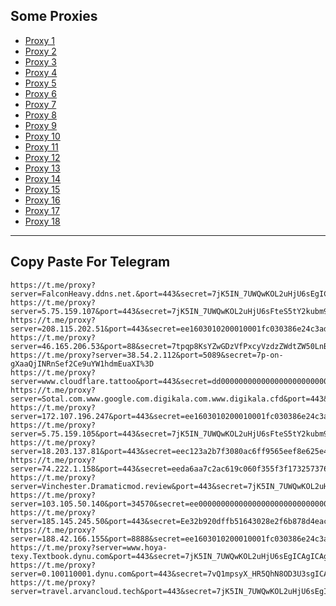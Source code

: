 Some Proxies
---
- [Proxy 1](https://t.me/proxy?server=FalconHeavy.ddns.net.&port=443&secret=7jK5IN_7UWQwKOL2uHjU6sEgICAgICAgICAgICAgICA)
- [Proxy 2](https://t.me/proxy?server=5.75.159.107&port=443&secret=7jK5IN_7UWQwKOL2uHjU6sFteS5tY2kubm9yd2F5)
- [Proxy 3](https://t.me/proxy?server=208.115.202.51&port=443&secret=ee1603010200010001fc030386e24c3add6170706c652e636f6d)
- [Proxy 4](https://t.me/proxy?server=46.165.206.53&port=88&secret=7tpqp8KsYZwGDzVfPxcyVzdzZWdtZW50LnByb2QuYmlkci5pbw)
- [Proxy 5](https://t.me/proxy?server=38.54.2.112&port=5089&secret=7p-on-gXaaQjINRnSef2Ce9uYW1hdmEuaXI%3D)
- [Proxy 6](https://t.me/proxy?server=www.cloudflare.tattoo&port=443&secret=dd00000000000000000000000000000000)
- [Proxy 7](https://t.me/proxy?server=Sotal.com.www.google.com.digikala.com.www.digikala.cfd&port=443&secret=7jK5IN_7UWQwKOL2uHjU6sF3d3cuZ29vZ2xlLnNob3A)
- [Proxy 8](https://t.me/proxy?server=172.107.196.247&port=443&secret=ee1603010200010001fc030386e24c3add2068616a6920)
- [Proxy 9](https://t.me/proxy?server=5.75.159.105&port=443&secret=7jK5IN_7UWQwKOL2uHjU6sFteS5tY2kubm9yd2F5)
- [Proxy 10](https://t.me/proxy?server=18.203.137.81&port=443&secret=eec123a2b7f3080ac6ff9565eef8e625e47777772e6265796f7572776e2e636f2e756b)
- [Proxy 11](https://t.me/proxy?server=74.222.1.158&port=443&secret=eeda6aa7c2ac619c060f355f3f1732573764756f6c696e676f2e636f6d)
- [Proxy 12](https://t.me/proxy?server=Vinchester.Dramaticmod.review&port=443&secret=7jK5IN_7UWQwKOL2uHjU6sF3d3cuZ29vZ2xlLnNob3A)
- [Proxy 13](https://t.me/proxy?server=103.105.50.140&port=34570&secret=ee000000000000000000000000000000006d79736f6e2e64756f6c696e676f2e636f6d)
- [Proxy 14](https://t.me/proxy?server=185.145.245.50&port=443&secret=Ee32b920dffb51643028e2f6b878d4eac16d61696c2e676f6f6c652e746f6b686d65)
- [Proxy 15](https://t.me/proxy?server=188.42.166.155&port=8888&secret=ee1603010200010001fc030386e24c3add206972616e20)
- [Proxy 16](https://t.me/proxy?server=www.hoya-texy.Textbook.dynu.com&port=443&secret=7jK5IN_7UWQwKOL2uHjU6sEgICAgICAgICAgICAgICA)
- [Proxy 17](https://t.me/proxy?server=0.100110001.dynu.com&port=443&secret=7vQ1mpsyX_HR5QhN8OD3U3sgICAgICAgICAgICAgICA)
- [Proxy 18](https://t.me/proxy?server=travel.arvancloud.tech&port=443&secret=7jK5IN_7UWQwKOL2uHjU6sEgICAgICAgICAgICAgICA)
---
Copy Paste For Telegram
---
```
https://t.me/proxy?server=FalconHeavy.ddns.net.&port=443&secret=7jK5IN_7UWQwKOL2uHjU6sEgICAgICAgICAgICAgICA
https://t.me/proxy?server=5.75.159.107&port=443&secret=7jK5IN_7UWQwKOL2uHjU6sFteS5tY2kubm9yd2F5
https://t.me/proxy?server=208.115.202.51&port=443&secret=ee1603010200010001fc030386e24c3add6170706c652e636f6d
https://t.me/proxy?server=46.165.206.53&port=88&secret=7tpqp8KsYZwGDzVfPxcyVzdzZWdtZW50LnByb2QuYmlkci5pbw
https://t.me/proxy?server=38.54.2.112&port=5089&secret=7p-on-gXaaQjINRnSef2Ce9uYW1hdmEuaXI%3D
https://t.me/proxy?server=www.cloudflare.tattoo&port=443&secret=dd00000000000000000000000000000000
https://t.me/proxy?server=Sotal.com.www.google.com.digikala.com.www.digikala.cfd&port=443&secret=7jK5IN_7UWQwKOL2uHjU6sF3d3cuZ29vZ2xlLnNob3A
https://t.me/proxy?server=172.107.196.247&port=443&secret=ee1603010200010001fc030386e24c3add2068616a6920
https://t.me/proxy?server=5.75.159.105&port=443&secret=7jK5IN_7UWQwKOL2uHjU6sFteS5tY2kubm9yd2F5
https://t.me/proxy?server=18.203.137.81&port=443&secret=eec123a2b7f3080ac6ff9565eef8e625e47777772e6265796f7572776e2e636f2e756b
https://t.me/proxy?server=74.222.1.158&port=443&secret=eeda6aa7c2ac619c060f355f3f1732573764756f6c696e676f2e636f6d
https://t.me/proxy?server=Vinchester.Dramaticmod.review&port=443&secret=7jK5IN_7UWQwKOL2uHjU6sF3d3cuZ29vZ2xlLnNob3A
https://t.me/proxy?server=103.105.50.140&port=34570&secret=ee000000000000000000000000000000006d79736f6e2e64756f6c696e676f2e636f6d
https://t.me/proxy?server=185.145.245.50&port=443&secret=Ee32b920dffb51643028e2f6b878d4eac16d61696c2e676f6f6c652e746f6b686d65
https://t.me/proxy?server=188.42.166.155&port=8888&secret=ee1603010200010001fc030386e24c3add206972616e20
https://t.me/proxy?server=www.hoya-texy.Textbook.dynu.com&port=443&secret=7jK5IN_7UWQwKOL2uHjU6sEgICAgICAgICAgICAgICA
https://t.me/proxy?server=0.100110001.dynu.com&port=443&secret=7vQ1mpsyX_HR5QhN8OD3U3sgICAgICAgICAgICAgICA
https://t.me/proxy?server=travel.arvancloud.tech&port=443&secret=7jK5IN_7UWQwKOL2uHjU6sEgICAgICAgICAgICAgICA
```